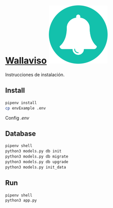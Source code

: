 # [Wallaviso](http://www.wallaviso.com/) ![wallaviso](/static/img/favicon.png) 

Instrucciones de instalación.

## Install

```bash
pipenv install
cp envExample .env
```

Config *.env*
 
## Database

```bash
pipenv shell
python3 models.py db init
python3 models.py db migrate
python3 models.py db upgrade
python3 models.py init_data
```
 
## Run
 
```bash
pipenv shell
python3 app.py
```
